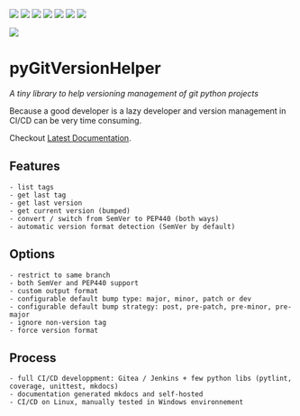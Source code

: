 ![](https://chacha.ddns.net/jenkins/buildStatus/icon?subject=status&status=active&color=seagreen)
![](https://chacha.ddns.net/jenkins/buildStatus/icon?subject=doc&status=MkDocs&color=blue)
![](https://chacha.ddns.net/jenkins/buildStatus/icon?subject=jenkins-unittest&job={{repository}}-{{branch}})
![](https://chacha.ddns.net/jenkins/buildStatus/icon?job={{repository}}-{{branch}}&build=0&config=coverage)
![](https://chacha.ddns.net/jenkins/buildStatus/icon?job={{repository}}-{{branch}}&build=0&config=maintainability)
![](https://chacha.ddns.net/jenkins/buildStatus/icon?job={{repository}}-{{branch}}&build=0&config=quality)
![](https://chacha.ddns.net/jenkins/buildStatus/icon?subject=licence&status=CC%20BY-NC-SA%204.0&color=teal)

![](docs-static/Library.jpg)

# pyGitVersionHelper

_A tiny library to help versioning management of git python projects_ 

Because a good developer is a lazy developer and version management in CI/CD can be very time consuming.


Checkout [Latest Documentation](https://chacha.ddns.net/mkdocs-web/chacha/pygitversionhelper/{{branch}}/latest/).

## Features
    - list tags
    - get last tag 
    - get last version
    - get current version (bumped)
    - convert / switch from SemVer to PEP440 (both ways)
    - automatic version format detection (SemVer by default)
    
## Options
    - restrict to same branch
    - both SemVer and PEP440 support
    - custom output format
    - configurable default bump type: major, minor, patch or dev
    - configurable default bump strategy: post, pre-patch, pre-minor, pre-major
    - ignore non-version tag
    - force version format

## Process
    - full CI/CD developpment: Gitea / Jenkins + few python libs (pytlint, coverage, unittest, mkdocs)
    - documentation generated mkdocs and self-hosted
    - CI/CD on Linux, manually tested in Windows environnement